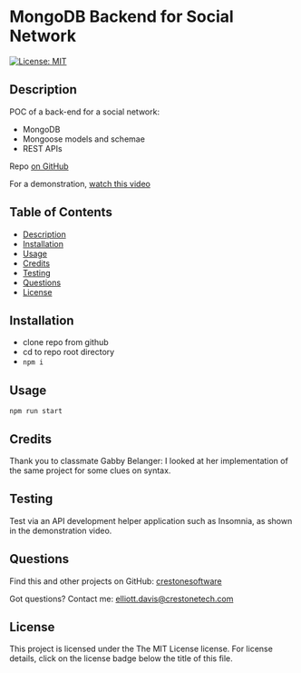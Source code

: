 # MongoDB Backend for Social Network
[![License: MIT](https://img.shields.io/badge/License-MIT-yellow.svg)](https://opensource.org/licenses/MIT)
## <a name="Description"></a>Description
POC of a back-end for a social network:
- MongoDB
- Mongoose models and schemae
- REST APIs

Repo [on GitHub](https://github.com/crestonesoftware/mongoDB-API-POC)

For a demonstration, [watch this video](http://www.youtube.com)

## <a name="Table of Contents"></a>Table of Contents
- [Description](#Description)
- [Installation](#Installation)
- [Usage](#Usage)
- [Credits](#Credits)
- [Testing](#Testing)
- [Questions](#Questions)
- [License](#License)

## <a name="Installation"></a>Installation
- clone repo from github
- cd to repo root directory
- `npm i`
## <a name="Usage"></a>Usage
`npm run start`
## <a name="Credits"></a>Credits
Thank you to classmate Gabby Belanger: I looked at her implementation of the same project for some clues on syntax.
## <a name="Testing"></a>Testing
Test via an API development helper application such as Insomnia, as shown in the demonstration video.
## <a name="Questions"></a>Questions
Find this and other projects on GitHub: <a href="https://github.com/crestonesoftware">crestonesoftware</a>

Got questions? Contact me: <a href="mailto:elliott.davis@crestonetech.com">elliott.davis@crestonetech.com</a>
## <a name="License"></a>License
This project is licensed under the The MIT License license. For license details, click on the license badge below the title of this file.
